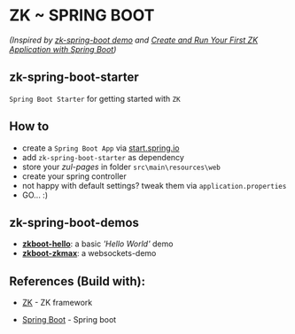 # ZK ~ SPRING BOOT
*(Inspired by [zk-spring-boot demo](https://github.com/zkoss-demo/zk-spring-boot) and [Create and Run Your First ZK Application with Spring Boot](https://www.zkoss.org/wiki/ZK%20Installation%20Guide/Quick%20Start/Create%20and%20Run%20Your%20First%20ZK%20Application%20with%20Spring%20Boot))*

## zk-spring-boot-starter
`Spring Boot Starter` for getting started with `ZK` 

## How to
* create a `Spring Boot App` via [start.spring.io](https://start.spring.io)
* add `zk-spring-boot-starter` as dependency
* store your _zul-pages_ in folder `src\main\resources\web`
* create your spring controller
* not happy with default settings? tweak them via `application.properties`
* GO... :)

## zk-spring-boot-demos
- **[zkboot-hello](https://github.com/dirkdeyne/zk-spring-boot-starter/tree/master/zk-spring-boot-demos/zkboot-hello)**: a basic _'Hello World'_ demo
- **[zkboot-zkmax](https://github.com/dirkdeyne/zk-spring-boot-starter/tree/master/zk-spring-boot-demos/zkboot-zkmax)**: a websockets-demo

## References (Build with):
- [ZK](https://www.zkoss.org) - ZK framework

- [Spring Boot](https://start.spring.io) - Spring boot
